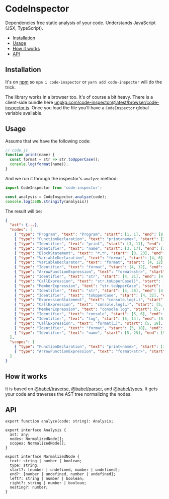 # CodeInspector

Dependencies free static analysis of your code. Understands JavaScript (JSX, TypeScript).

  - [Installation](#installation)
  - [Usage](#usage)
  - [How it works](#how-it-works)
  - [API](#api)

## Installation

It's on [npm](https://www.npmjs.com/package/code-inspector) so `npm i code-inspector` or `yarn add code-inspector` will do the trick.

The library works in a browser too. It's of course a bit heavy. There is a client-side bundle here [unpkg.com/code-inspector@latest/browser/code-inspector.js](https://unpkg.com/code-inspector@1.1.8/browser/code-inspector.js). Once you load the file you'll have a `CodeInspector` global variable available.

## Usage

Assume that we have the following code:

```js
// code.js
function print(name) {
  const format = str => str.toUpperCase();
  console.log(format(name));
}
```

And we run it through the inspector's `analyze` method:

```js
import CodeInspector from 'code-inspector';

const analysis = CodeInspector.analyze(code);
console.log(JSON.stringify(analysis))
```

The result will be:

```json
{
  "ast": {...},
  "nodes": [
    { "type": "Program", "text": "Program", "start": [1, 1], "end": [8, 1] },
    { "type": "FunctionDeclaration", "text": "print<name>", "start": [3, 2], "end": [6, 4] },
    { "type": "Identifier", "text": "print", "start": [3, 11], "end": [3, 16] },
    { "type": "Identifier", "text": "name", "start": [3, 17], "end": [3, 21] },
    { "type": "BlockStatement", "text": "⊏…⊐", "start": [3, 23], "end": [6, 4] },
    { "type": "VariableDeclaration", "text": "format", "start": [4, 6], "end": [4, 46] },
    { "type": "VariableDeclarator", "text": "format", "start": [4, 12], "end": [4, 45] },
    { "type": "Identifier", "text": "format", "start": [4, 12], "end": [4, 18] },
    { "type": "ArrowFunctionExpression", "text": "format<str>", "start": [4, 21], "end": [4, 45] },
    { "type": "Identifier", "text": "str", "start": [4, 21], "end": [4, 24] },
    { "type": "CallExpression", "text": "str.toUpperCase()", "start": [4, 28], "end": [4, 45] },
    { "type": "MemberExpression", "text": "str.toUpperCase", "start": [4, 28], "end": [4, 43] },
    { "type": "Identifier", "text": "str", "start": [4, 28], "end": [4, 31] },
    { "type": "Identifier", "text": "toUpperCase", "start": [4, 32], "end": [4, 43] },
    { "type": "ExpressionStatement", "text": "console.log(…)", "start": [5, 6], "end": [5, 32] },
    { "type": "CallExpression", "text": "console.log(…)", "start": [5, 6], "end": [5, 31] },
    { "type": "MemberExpression", "text": "console.log", "start": [5, 6], "end": [5, 17] },
    { "type": "Identifier", "text": "console", "start": [5, 6], "end": [5, 13] },
    { "type": "Identifier", "text": "log", "start": [5, 14], "end": [5, 17] },
    { "type": "CallExpression", "text": "format(…)", "start": [5, 18], "end": [5, 30] },
    { "type": "Identifier", "text": "format", "start": [5, 18], "end": [5, 24] },
    { "type": "Identifier", "text": "name", "start": [5, 25], "end": [5, 29] }
  ],
  "scopes": [
    { "type": "FunctionDeclaration", "text": "print<name>", "start": [3, 2], "end": [6, 4], "nesting": 1 },
    { "type": "ArrowFunctionExpression", "text": "format<str>", "start": [4, 21], "end": [4, 45], "nesting": 2 }
  ]
}
```

## How it works

It is based on [@babel/traverse](https://www.npmjs.com/package/@babel/traverse), [@babel/parser](https://www.npmjs.com/package/@babel/parser), and [@babel/types](https://www.npmjs.com/package/@babel/types). It gets your code and traverses the AST tree normalizing the nodes.

## API

```
export function analyze(code: string): Analysis;

export interface Analysis {
  ast: any;
  nodes: NormalizedNode[];
  scopes: NormalizedNode[];
}

export interface NormalizedNode {
  text: string | number | boolean;
  type: string;
  start?: [number | undefined, number | undefined];
  end?: [number | undefined, number | undefined];
  left?: string | number | boolean;
  right?: string | number | boolean;
  nesting?: number;
}
```